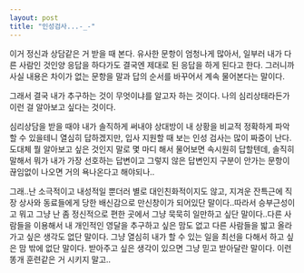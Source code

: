 ```yaml
---
layout: post
title: "인성검사...-_-"
---
```


이거 정신과 상담같은 거 받을 때 본다. 유사한 문항이 엄청나게 많아서, 일부러 내가 다른 사람인 것인양 응답을 하다가도 결국엔 제대로 된 응답을 하게 된다고 한다. 그러니까 사실 내용은 차이가 없는 문항을 말과 답의 순서를 바꾸어서 계속 물어본다는 말이다.

그래서 결국 내가 추구하는 것이 무엇이냐를 알고자 하는 것이다. 나의 심리상태라든가 이런 걸 알아보고 싶다는 것이다.

심리상담을 받을 때야 내가 솔직하게 써내야 상대방이 내 상황을 비교적 정확하게 파악할 수 있을테니 열심히 답하겠지만, 입사 지원할 때 보는 인성 검사는 많이 짜증이 난다. 도대체 뭘 알아보고 싶은 것인지 말로 몇 마디 해서 물어보면 속시원히 답할텐데, 솔직히 말해서 뭐가 내가 가장 선호하는 답변이고 그렇지 않은 답변인지 구분이 안가는 문항이 끊임없이 나오면 거의 욕나온다고 해야되나..

그래..난 소극적이고 내성적일 뿐더러 별로 대인친화적이지도 않고, 지겨운 잔특근에 직장 상사와 동료들에게 당한 배신감으로 만신창이가 되어있단 말이다..따라서 승부근성이고 뭐고 그냥 난 좀 정신적으로 편한 곳에서 그냥 묵묵히 일만하고 싶단 말이다..다른 사람들을 이용해서 내 개인적인 영달을 추구하고 싶은 맘도 없고 다른 사람들을 밟고 올라가고 싶은 생각도 없단 말이다. 그냥 열심히 내가 할 수 있는 일을 최선을 다해서 하고 싶은 맘 밖에 없단 말이다. 받아주고 싶은 생각이 있으면 그냥 믿고 받아달란 말이다. 이런 똥개 훈련같은 거 시키지 말고..


